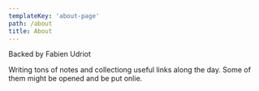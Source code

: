 ```yaml
---
templateKey: 'about-page'
path: /about
title: About
---
```


Backed by Fabien Udriot

Writing tons of notes and collectiong useful links along the day. Some of them might be opened and be put onlie.

